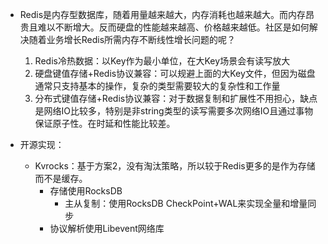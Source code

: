 + Redis是内存型数据库，随着用量越来越大，内存消耗也越来越大。而内存昂贵且难以不断增大。反而硬盘的性能越来越高、价格越来越低。社区是如何解决随着业务增长Redis所需内存不断线性增长问题的呢？
    1. Redis冷热数据：以Key作为最小单位，在大Key场景会有读写放大
    2. 硬盘键值存储+Redis协议兼容：可以规避上面的大Key文件，但因为磁盘通常只支持基本的操作，复杂的类型需要较大的复杂性和工作量
    3. 分布式键值存储+Redis协议兼容：对于数据复制和扩展性不用担心，缺点是网络IO比较多，特别是非string类型的读写需要多次网络IO且通过事物保证原子性。在时延和性能比较差。

+ 开源实现：
    + Kvrocks：基于方案2，没有淘汰策略，所以较于Redis更多的是作为存储而不是缓存。
        + 存储使用RocksDB
            + 主从复制：使用RocksDB CheckPoint+WAL来实现全量和增量同步
        + 协议解析使用Libevent网络库